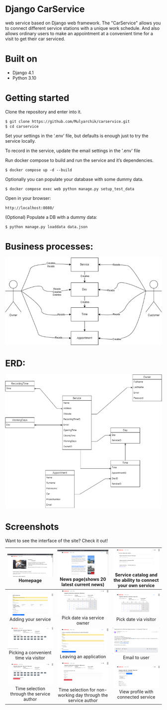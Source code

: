 # Django CarService #

web service based on Django web framework. The "CarService" allows you to connect different service stations with a
unique
work schedule.
And also allows ordinary users to make an appointment at a convenient time for a visit to get their car serviced.

# Built on #

* Django 4.1
* Python 3.10


# Getting started #

Clone the repository and enter into it.

```
$ git clone https://github.com/Mulyarchik/carservice.git
$ cd carservice
```

Set your settings in the ‘.env’ file, but defaults is enough just to try the service locally.

To record in the service, update the email settings in the '.env' file

Run docker compose to build and run the service and it’s dependencies.


```
$ docker compose up -d --build
```

Optionally you can populate your database with some dummy data.

```
$ docker compose exec web python manage.py setup_test_data
```

Open in your browser:

```
http://localhost:8080/
```

(Optional)  Populate a DB with a dummy data:

```
$ python manage.py loaddata data.json
```


# Business processes: #

![image](assets/business_processes.drawio.png)

# ERD: #

![image](assets/erd.drawio.png)

# Screenshots #

Want to see the interface of the site? Check it out!

|                                ![](assets/home.png) Homepage                                 |                     ![](assets/news.png)   News page(shows 20 latest current news)                     | ![](assets/all_services.png)    Service catalog and the ability to connect your own service |
|:--------------------------------------------------------------------------------------------:|:------------------------------------------------------------------------------------------------------:|:-------------------------------------------------------------------------------------------:|
|                      ![](assets/add_service.png)    Adding your service                      |                   ![](assets/pick_date_via_owner.png)    Pick date via service owner                   |                 ![](assets/pick_date_via_user.png)   Pick date via visitor                  |
|        ![](assets/pick_time_via_visitor.png)   Picking a convenient time via visitor         |                     ![](assets/leaving_an_application.png)  Leaving an application                     |                            ![](assets/email.png)   Email to user                            |
| ![](assets/pick_time_from_work_day_via_owner.png)  Time selection through the service author | ![](assets/mark_day_as_working_day.png)  Time selection for non-working day through the service author |      ![](assets/profile_with_connect_service.png)  View profile with connected service      |